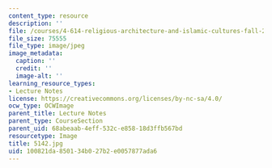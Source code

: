 ```yaml
---
content_type: resource
description: ''
file: /courses/4-614-religious-architecture-and-islamic-cultures-fall-2002/100821da850134b027b2e0057877ada6_5142.jpg
file_size: 75555
file_type: image/jpeg
image_metadata:
  caption: ''
  credit: ''
  image-alt: ''
learning_resource_types:
- Lecture Notes
license: https://creativecommons.org/licenses/by-nc-sa/4.0/
ocw_type: OCWImage
parent_title: Lecture Notes
parent_type: CourseSection
parent_uid: 68abeaab-4eff-532c-e858-18d3ffb567bd
resourcetype: Image
title: 5142.jpg
uid: 100821da-8501-34b0-27b2-e0057877ada6
---
```

